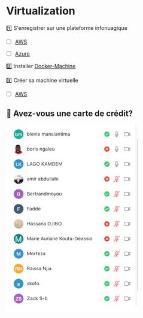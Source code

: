 # Virtualization


:one: S'enregistrer sur une plateforme infonuagique

- [ ] [AWS](https://github.com/CollegeBoreal/Tutoriels/tree/master/E.Education/N.Nuages/1.AWS)

- [ ] [Azure](https://github.com/CollegeBoreal/Tutoriels/tree/master/E.Education/N.Nuages/3.Azure)

:two: Installer [Docker-Machine](https://github.com/CollegeBoreal/Tutoriels/tree/master/2.Virtualisation/2.VM/1.Docker)

:three: Créer sa machine virtuelle

- [ ] [AWS](https://github.com/CollegeBoreal/Tutoriels/tree/master/2.Virtualisation/4.Cloud/2.Public/1.AWS/deployment)

## :bookmark: Avez-vous une carte de crédit?

![images](images/CC.png)

